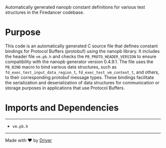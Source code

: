 <!--------------------------------------------------------------------------------->
<!-- IMPORTANT: This file is auto-generated by Driver (https://driver.ai). -------->
<!-- Manual edits may be overwritten on future commits. --------------------------->
<!--------------------------------------------------------------------------------->

Automatically generated nanopb constant definitions for various test structures in the Firedancer codebase.

# Purpose
This code is an automatically generated C source file that defines constant bindings for Protocol Buffers (protobuf) using the nanopb library. It includes the header file `vm.pb.h` and checks the `PB_PROTO_HEADER_VERSION` to ensure compatibility with the nanopb generator version 0.4.9.1. The file uses the `PB_BIND` macro to bind various data structures, such as `fd_exec_test_input_data_region_t`, `fd_exec_test_vm_context_t`, and others, to their corresponding protobuf message types. These bindings facilitate the serialization and deserialization of data structures for communication or storage purposes in applications that use Protocol Buffers.
# Imports and Dependencies

---
- `vm.pb.h`



---
Made with ❤️ by [Driver](https://www.driver.ai/)
